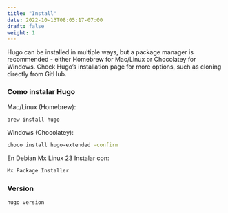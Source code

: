 ```yaml
---
title: "Install"
date: 2022-10-13T08:05:17-07:00
draft: false
weight: 1
---
```


Hugo can be installed in multiple ways, but a package manager is recommended - either Homebrew for Mac/Linux or Chocolatey for Windows. Check Hugo’s installation page for more options, such as cloning directly from GitHub.

### Como instalar Hugo

Mac/Linux (Homebrew):
```bash
brew install hugo
```

Windows (Chocolatey):
```bash
choco install hugo-extended -confirm
```

En Debian Mx Linux 23 Instalar con:
```bash
Mx Package Installer
```

### Version
```bash
hugo version
```
